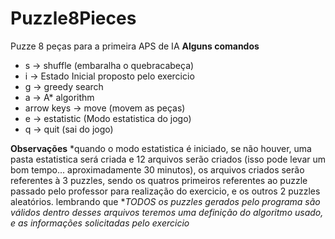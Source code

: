 # Puzzle8Pieces
Puzze 8 peças para a primeira APS de IA
**Alguns comandos**
* s -> shuffle (embaralha o quebracabeça)
* i -> Estado Inicial proposto pelo exercicio
* g -> greedy search
* a -> A\* algorithm  
* arrow keys -> move (movem as peças)
* e -> estatistic (Modo estatistica do jogo)
* q -> quit (sai do jogo)

**Observações**
*quando o modo estatistica é iniciado, se não houver, uma pasta estatistica será criada e 12 arquivos serão criados (isso pode levar um bom tempo... aproximadamente 30 minutos), os arquivos criados serão referentes à 3 puzzles, sendo os quatros primeiros referentes ao puzzle passado pelo professor para realização do exercicio, e os outros 2 puzzles aleatórios. lembrando que ***TODOS* os puzzles gerados pelo programa são válidos
dentro desses arquivos teremos uma definição do algoritmo usado, e as informações solicitadas pelo exercicio*
